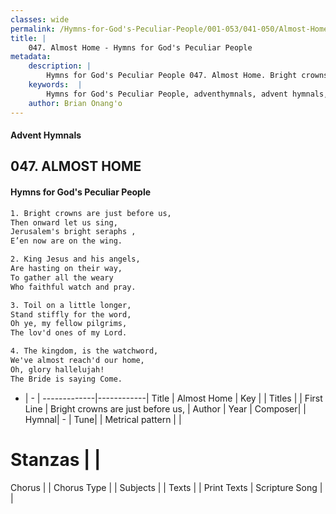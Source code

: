 ```yaml
---
classes: wide
permalink: /Hymns-for-God's-Peculiar-People/001-053/041-050/Almost-Home/
title: |
    047. Almost Home - Hymns for God's Peculiar People
metadata:
    description: |
        Hymns for God's Peculiar People 047. Almost Home. Bright crowns are just before us, Then onward let us sing, Jerusalem's bright seraphs , E’en now are on the wing.  
    keywords:  |
        Hymns for God's Peculiar People, adventhymnals, advent hymnals, Almost Home, Bright crowns are just before us,. 
    author: Brian Onang'o
---
```

#### Advent Hymnals
## 047. ALMOST HOME
####  Hymns for God's Peculiar People
```txt
1. Bright crowns are just before us,
Then onward let us sing,
Jerusalem's bright seraphs ,
E’en now are on the wing.

2. King Jesus and his angels,
Are hasting on their way,
To gather all the weary
Who faithful watch and pray.

3. Toil on a little longer,
Stand stiffly for the word,
Oh ye, my fellow pilgrims,
The lov'd ones of my Lord.

4. The kingdom, is the watchword,
We've almost reach'd our home,
Oh, glory hallelujah!
The Bride is saying Come.


```
- |   -  |
-------------|------------|
Title | Almost Home |
Key |  |
Titles |  |
First Line | Bright crowns are just before us, |
Author | 
Year | 
Composer|  |
Hymnal|  - |
Tune|  |
Metrical pattern | |
# Stanzas |  |
Chorus |  |
Chorus Type |  |
Subjects |  |
Texts |  |
Print Texts | 
Scripture Song |  |
    
